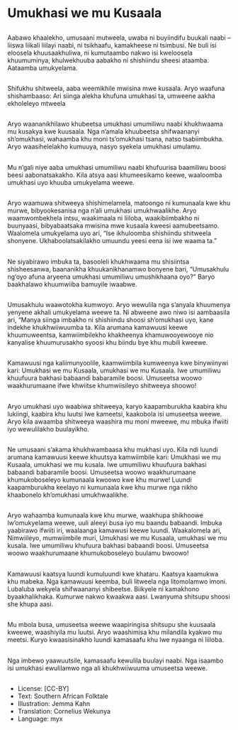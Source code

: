 # Umukhasi we mu Kusaala

##
Aabawo khaalekho, umusaani mutweela, uwaba ni buyiindifu buukali naabi – liiswa liikali
liilayi naabi, ni tsikhaafu, kamakheese ni tsimbusi.
Ne buli isi eloosela khuusaakhuliwa, ni kumutaambo nakwo isi kweloosela khuumuminya,
khulwekhuuba aabakho ni shishiindu sheesi ataamba. Aataamba umukyelama.

##
Shifukhu shitweela, aaba
weemikhile mwisina mwe kusaala.
Aryo waafuna shishambaaso: Ari
siinga alekha khufuna umukhasi ta,
umweene aakha ekholeleyo
mtweela

##
Aryo waananikhilawo khubeetsa
umukhasi umumiliwu naabi
khukhwaama mu kusakya kwe
kuusaala.
Nga n’amala khuubeetsa
shifwaananyi sh’omukhasi,
wahaamba khu moni ts’omukhasi
tsana, natso tsabiimbukha. Aryo
waasihelelakho kumuuya, nasyo
syekela umukhasi umulamu.

##
Mu n’gali niye aaba umukhasi
umumiliwu naabi khufuurisa
baamiliwu boosi beesi
aabonatsakakho.
Kila atsya aasi khumeesikamo
keewe, waaloomba umukhasi uyo
khuuba umukyelama weewe.

##
Aryo waamuwa shitweeya
shishimelamela, matoongo ni
kumunaala kwe khu murwe,
bibyookesanisa nga n’ali umukhasi
umukhwaalikhe. Aryo
waamwombekhela intsu,
waakimaala ni liiloba,
waakibiimbakho ni buunyaasi,
bibyabaatsaka mwisina mwe
kusaala kweesi aamubeetsamo.
Waalomela umukyelama uyo ari,
“Ise ikhuloomba shishiindu
shitweela shonyene.
Ukhaboolatsakilakho umuundu
yeesi eena isi iwe waama ta.”

##
Ne siyabirawo imbuka ta, basooleli
khukhwaama mu shisiintsa
shisheesanwa, baananikha
khuukanikhanamwo bonyene bari,
“Umusakhulu ng’oyo afuna aryeena
umukhasi umumiliwu
umushikhaana oyo?”
Baryo baakhalawo khuumwiiba
bamuyile iwaabwe.

##
Umusakhulu waawotokha kumwoyo.
Aryo wewulila nga s’anyala
khuumenya yenyene akhali
umukyelama weewe ta.
Ni abweene awo niwo isi
aambaasila ari, “Manya siinga
imbakho ni shishiindu shoosi
sh’omukhasi uyo, kane indekhe
khukhwiiwuumba ta.
Kila arumana kamawuusi keewe
khuumuweentsa, kamwiimbilekho
khakheenya khamuwooyewooye nio
kanyalise khuumurusakho syoosi
khu biindu bye khu mubili kweewe.

##
Kamawuusi nga kaliimunyoolile,
kaamwiimbila kumweenya kwe
binywiinywi kari:
Umukhasi we mu Kusaala,
umukhasi we mu Kusaala. Iwe
umumiliwu khuufuura bakhasi
babaandi babaramile boosi.
Umuseetsa woowo waakhurumaane
ifwe khwiitse khumwiisileyo
shitweeya shoowo!

##
Aryo umukhasi uyo waabiwa shitweeya, karyo kaapamburukha kaabira khu lukiingi, kaabira
khu luutsi lwe kameetsi, kaakobola isi umuseetsa weewe. Aryo kila awaamba shitweeya
waashira mu moni mweewe, mu mbuka ifwiiti iyo wewulilakho buulayikho.

##
Ne umusaani s’akama
khukhwambaasa khu mukhasi uyo.
Kila ndi luundi arumana kamawuusi
keewe khuutsya kamwiimbile kari:
Umukhasi we mu Kusaala,
umukhasi we mu kusala. Iwe
umumiliwu khuufuura bakhasi
babaandi babaramile boosi.
Umuseetsa woowo waakhurumaane
khumukoboseleyo kumunaala
kwoowo kwe khu murwe!
Luundi kaapamburukha keelayo ni
kumunaala kwe khu murwe nga
nikho khaabonelo kh’omukhasi
umukhwaalikhe.

##
Aryo wahaamba kumunaala kwe
khu murwe, waakhupa shikhoowe
lw’omukyelama weewe, uuli aleeyi
busa iyo mu baandu babaandi.
Imbuka yaabirawo ifwiiti iri,
waalaanga kamawusi keewe luundi.
Waakalomela ari, Nimwiileyo,
mumwiimbile muri, Umukhasi we
mu Kusaala, umukhasi we mu
kusala. Iwe umumiliwu khufuura
bakhasi babaandi boosi. Umuseetsa
woowo waakhurumaane
khumukoboseleyo buulamu
bwoowo!

##
Kamawuusi kaatsya luundi
kumuluundi kwe khataru. Kaatsya
kaamukwa khu mabeka.
Nga kamawuusi keemba, buli
litweela nga litomolamwo imoni.
Lubaluba wekyela shifwaananyi
shibeetse. Biikyele ni kamakhono
byaakhalikhaka. Kumurwe nakwo
kwaakwa aasi. Lwanyuma shitsupu
shoosi she khupa aasi.

##
Mu mbola busa, umuseetsa weewe
waapiringisa shitsupu she kuusaala
kweewe, waashiyila mu luutsi.
Aryo waashimisa khu milandila
kyakwo mu meetsi. Kuryo
kwaasisinakho luundi kamasaafu
khu lwe nyaanga ni liiloba.

##
Nga imbewo yaawuutsile,
kamasaafu kewulila buulayi naabi.
Nga isaambo isi umukhasi
ewulilamwo nga ali khukhwiiwuuma
umuseetsa weewe.

##
* License: [CC-BY]
* Text: Southern African Folktale
* Illustration: Jemma Kahn
* Translation: Cornelius Wekunya
* Language: myx
